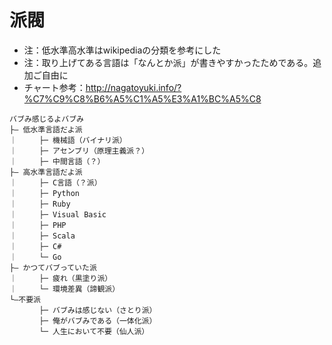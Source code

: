 # 派閥

- 注：低水準高水準はwikipediaの分類を参考にした
- 注：取り上げてある言語は「なんとか派」が書きやすかったためである。追加ご自由に
- チャート参考：http://nagatoyuki.info/?%C7%C9%C8%B6%A5%C1%A5%E3%A1%BC%A5%C8

```
バブみ感じるよバブみ
├― 低水準言語だよ派
｜　　　├─ 機械語（バイナリ派）
｜　　　├─ アセンブリ（原理主義派？）
｜　　　├─ 中間言語（？）
├― 高水準言語だよ派
｜　　　├─ C言語（？派）
｜　　　├─ Python
｜　　　├─ Ruby
｜　　　├─ Visual Basic
｜　　　├─ PHP
｜　　　├─ Scala
｜　　　├─ C#
｜　　　└─ Go
├― かつてバブっていた派
｜　　　├─ 疲れ（黒塗り派）
｜　　　└─ 環境差異（諦観派）
└―不要派
　　　　├─ バブみは感じない（さとり派）
　　　　├─ 俺がバブみである（一体化派）
　　　　└─ 人生において不要（仙人派） 
```
